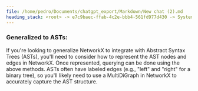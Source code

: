 ```yaml
---
file: /home/pedro/Documents/chatgpt_export/Markdown/New chat (2).md
heading_stack: <root> -> e7c9baec-ffab-4c2e-bbb4-561fd977d430 -> System -> 536e0e74-8c30-49ea-ae85-f83cc1361c13 -> System -> aaa29187-c9e6-4055-a115-71076813ffbc -> User -> cc136d1c-37a8-4c4a-b365-9b8369a2b895 -> Assistant -> Approaches: -> Generalized to ASTs:
---
```

### Generalized to ASTs:

If you're looking to generalize NetworkX to integrate with Abstract Syntax Trees (ASTs), you'll need to consider how to represent the AST nodes and edges in NetworkX. Once represented, querying can be done using the above methods. ASTs often have labeled edges (e.g., "left" and "right" for a binary tree), so you'll likely need to use a MultiDiGraph in NetworkX to accurately capture the AST structure.

